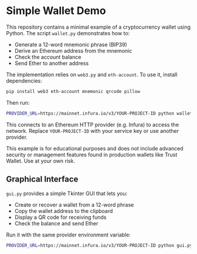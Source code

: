 # Simple Wallet Demo

This repository contains a minimal example of a cryptocurrency wallet using Python. The script `wallet.py` demonstrates how to:

- Generate a 12-word mnemonic phrase (BIP39)
- Derive an Ethereum address from the mnemonic
- Check the account balance
- Send Ether to another address

The implementation relies on `web3.py` and `eth-account`. To use it, install dependencies:

```bash
pip install web3 eth-account mnemonic qrcode pillow
```

Then run:

```bash
PROVIDER_URL=https://mainnet.infura.io/v3/YOUR-PROJECT-ID python wallet.py
```

This connects to an Ethereum HTTP provider (e.g. Infura) to access the network. Replace
`YOUR-PROJECT-ID` with your service key or use another provider.

This example is for educational purposes and does not include advanced security or management features found in production wallets like Trust Wallet. Use at your own risk.

## Graphical Interface

`gui.py` provides a simple Tkinter GUI that lets you:

- Create or recover a wallet from a 12-word phrase
- Copy the wallet address to the clipboard
- Display a QR code for receiving funds
- Check the balance and send Ether

Run it with the same provider environment variable:

```bash
PROVIDER_URL=https://mainnet.infura.io/v3/YOUR-PROJECT-ID python gui.py
```
